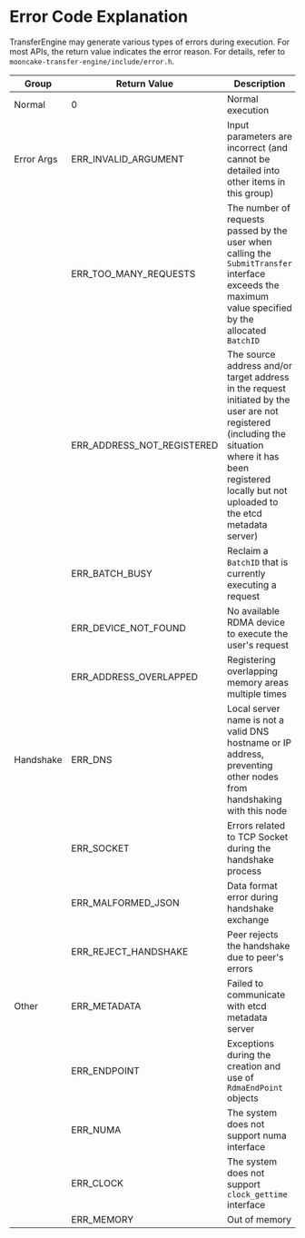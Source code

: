 # Error Code Explanation

TransferEngine may generate various types of errors during execution. For most APIs, the return value indicates the error reason. For details, refer to `mooncake-transfer-engine/include/error.h`.

| Group      | Return Value                 | Description                                                                                               |
|------------|-----------------------------|-----------------------------------------------------------------------------------------------------------|
| Normal     | 0                           | Normal execution                                                                                           |
| Error Args | ERR_INVALID_ARGUMENT        | Input parameters are incorrect (and cannot be detailed into other items in this group)                  |
|            | ERR_TOO_MANY_REQUESTS       | The number of requests passed by the user when calling the `SubmitTransfer` interface exceeds the maximum value specified by the allocated `BatchID` |
|            | ERR_ADDRESS_NOT_REGISTERED  | The source address and/or target address in the request initiated by the user are not registered (including the situation where it has been registered locally but not uploaded to the etcd metadata server) |
|            | ERR_BATCH_BUSY              | Reclaim a `BatchID` that is currently executing a request                                    |
|            | ERR_DEVICE_NOT_FOUND        | No available RDMA device to execute the user's request                                                    |
|            | ERR_ADDRESS_OVERLAPPED      | Registering overlapping memory areas multiple times                                                        |
| Handshake  | ERR_DNS                     | Local server name is not a valid DNS hostname or IP address, preventing other nodes from handshaking with this node |
|            | ERR_SOCKET                  | Errors related to TCP Socket during the handshake process                                             |
|            | ERR_MALFORMED_JSON          | Data format error during handshake exchange                                                                |
|            | ERR_REJECT_HANDSHAKE        | Peer rejects the handshake due to peer's errors                             |
| Other      | ERR_METADATA                | Failed to communicate with etcd metadata server                                                           |
|            | ERR_ENDPOINT                | Exceptions during the creation and use of `RdmaEndPoint` objects                                          |
|            | ERR_NUMA                    | The system does not support numa interface                                                                 |
|            | ERR_CLOCK                   | The system does not support `clock_gettime` interface                                                         |
|            | ERR_MEMORY                  | Out of memory                                                                            |
